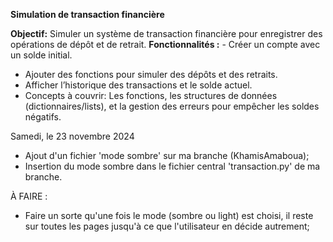 **Simulation de transaction financière**

**Objectif:** Simuler un système de transaction financière pour enregistrer des opérations de
dépôt et de retrait.
**Fonctionnalités :** - Créer un compte avec un solde initial.
- Ajouter des fonctions pour simuler des dépôts et des retraits.
- Afficher l’historique des transactions et le solde actuel.
- Concepts à couvrir: Les fonctions, les structures de données (dictionnaires/lists), et la
gestion des erreurs pour empêcher les soldes négatifs.

Samedi, le 23 novembre 2024
- Ajout d'un fichier 'mode sombre' sur ma branche (KhamisAmaboua);
- Insertion du mode sombre dans le fichier central 'transaction.py' de ma branche.

À FAIRE :
- Faire un sorte qu'une fois le mode (sombre ou light) est choisi, il reste sur toutes les pages jusqu'à ce que l'utilisateur en décide autrement;
